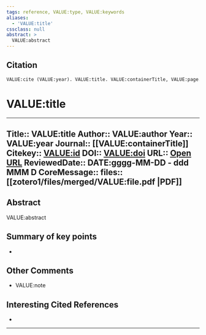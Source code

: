 ```yaml
---
tags: reference, VALUE:type, VALUE:keywords
aliases:
  - 'VALUE:title'
cssclass: null
abstract: >
  VALUE:abstract
---
```


## Citation
```latex
VALUE:cite (VALUE:year). VALUE:title. VALUE:containerTitle, VALUE:page. https://www.doi.org/VALUE:doi
```

# VALUE:title

---
Title:: VALUE:title
Author:: VALUE:author
Year:: VALUE:year
Journal:: [[VALUE:containerTitle]]
Citekey:: [VALUE:id](VALUE:zoteroSelectURI)
DOI:: [VALUE:doi](https://www.doi.org/VALUE:doi)
URL:: [Open URL](VALUE:URL)
ReviewedDate:: DATE:gggg-MM-DD - ddd MMM D
CoreMessage:: 
files:: [[zotero1/files/merged/VALUE:file.pdf |PDF]]
---

## Abstract
VALUE:abstract

## Summary of key points
- 

## Other Comments
- VALUE:note

## Interesting Cited References 
- 

---
